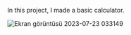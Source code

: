 In this project, I made a basic calculator. 

![Ekran görüntüsü 2023-07-23 033149](https://github.com/SezerBugday/KotlinTrials/assets/42066464/24976da3-c386-485f-8acf-6006324735fa)
